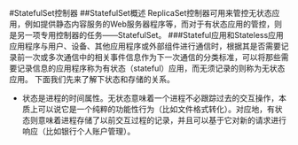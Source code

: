 #StatefulSet控制器
##StatefulSet概述
ReplicaSet控制器可用来管控无状态应用，例如提供静态内容服务的Web服务器程序等，而对于有状态应用的管控，则是另一项专用控制器的任务——StatefulSet。
###Stateful应用和Stateless应用
应用程序与用户、设备、其他应用程序或外部组件进行通信时，根据其是否需要记录前一次或多次通信中的相关事件信息作为下一次通信的分类标准，可以将那些需要记录信息的应用程序称为有状态（stateful）应用，而无须记录的则称为无状态应用。
下面我们先来了解下状态和存储的关系。
- 状态是进程的时间属性。无状态意味着一个进程不必跟踪过去的交互操作，本质上可以说它是一个纯粹的功能性行为（比如文件格式转化）。对应地，有状态则意味着进程存储了以前交互过程的记录，并且可以基于它对新的请求进行响应（比如银行个人账户管理）。